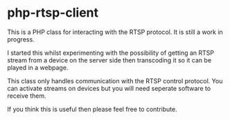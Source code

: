 # php-rtsp-client
This is a PHP class for interacting with the RTSP protocol. It is still a work in progress.

I started this whilst experimenting with the possibility of getting an RTSP stream from a device on the server side then transcoding it so it can be played in a webpage.

This class only handles communication with the RTSP control protocol. You can activate streams on devices but you will need seperate software to receive them.

If you think this is useful then please feel free to contribute.
